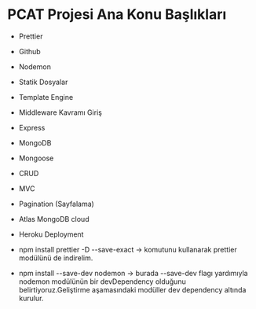 # PCAT Projesi Ana Konu Başlıkları

- Prettier
- Github
- Nodemon
- Statik Dosyalar
- Template Engine
- Middleware Kavramı Giriş
- Express
- MongoDB
- Mongoose
- CRUD
- MVC
- Pagination (Sayfalama)
- Atlas MongoDB cloud
- Heroku Deployment

- npm install prettier -D --save-exact  -> komutunu kullanarak prettier modülünü de indirelim.
- npm install --save-dev nodemon  -> burada --save-dev flagı yardımıyla nodemon modülünün bir devDependency olduğunu belirtiyoruz.Geliştirme aşamasındaki modüller dev dependency altında kurulur.